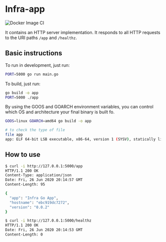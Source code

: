 # Infra-app
![Docker Image CI](https://github.com/apecnascimento/infra-app/workflows/Docker%20Image%20CI/badge.svg?branch=master)

It contains an HTTP server implementation. It responds to all HTTP requests to the URI paths `/app` and `/healthz`.

## Basic instructions

To run in development, just run:

```sh
PORT=5000 go run main.go
```

To build, just run:

```sh
go build -o app
PORT=5000 ./app
```

By using the GOOS and GOARCH environment variables, you can control which OS and architecture your final binary is built fo.

```sh
GOOS=linux GOARCH=amd64 go build -o app

# to check the type of file
file app
app: ELF 64-bit LSB executable, x86-64, version 1 (SYSV), statically linked, Go BuildID=VlCWiOY1myXoArwKJ8-P/gL-oXKeuH4tOr4nCvhNv/6WUnDAZ95hnz49f7CeAV/Lg9OfRg0c1768RSFbAi4, not stripped
```

## How to use

```sh
$ curl -i http://127.0.0.1:5000/app
HTTP/1.1 200 OK
Content-Type: application/json
Date: Fri, 26 Jun 2020 20:14:57 GMT
Content-Length: 95

{
  "app": "Infra Go App",
  "hostname": "ebc919dc7272",
  "version": "0.0.2"
}
```

```sh
$ curl -i http://127.0.0.1:5000/healthz
HTTP/1.1 200 OK
Date: Fri, 26 Jun 2020 20:14:53 GMT
Content-Length: 0
```
